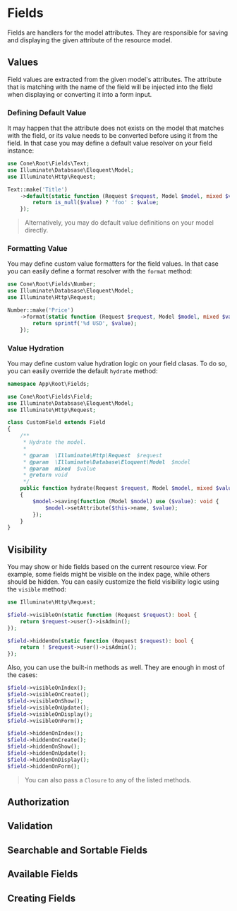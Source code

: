 # Fields

Fields are handlers for the model attributes. They are responsible for saving and displaying the given attribute of the resource model.

## Values

Field values are extracted from the given model's attributes. The attribute that is matching with the name of the field will be injected into the field when displaying or converting it into a form input.

### Defining Default Value

It may happen that the attribute does not exists on the model that matches with the field, or its value needs to be converted before using it from the field. In that case you may define a default value resolver on your field instance:

```php
use Cone\Root\Fields\Text;
use Illuminate\Databsase\Eloquent\Model;
use Illuminate\Http\Request;

Text::make('Title')
    ->default(static function (Request $request, Model $model, mixed $value) {
        return is_null($value) ? 'foo' : $value;
    });
```

> Alternatively, you may do default value definitions on your model directly.

### Formatting Value

You may define custom value formatters for the field values. In that case you can easily define a format resolver with the `format` method:

```php
use Cone\Root\Fields\Number;
use Illuminate\Databsase\Eloquent\Model;
use Illuminate\Http\Request;

Number::make('Price')
    ->format(static function (Request $request, Model $model, mixed $value) {
        return sprintf('%d USD', $value);
    });
```

### Value Hydration

You may define custom value hydration logic on your field clasas. To do so, you can easily override the default `hydrate` method:

```php
namespace App\Root\Fields;

use Cone\Root\Fields\Field;
use Illuminate\Databsase\Eloquent\Model;
use Illuminate\Http\Request;

class CustomField extends Field
{
    /**
     * Hydrate the model.
     *
     * @param  \Illuminate\Http\Request  $request
     * @param  \Illuminate\Database\Eloquent\Model  $model
     * @param  mixed  $value
     * @return void
     */
    public function hydrate(Request $request, Model $model, mixed $value): void
    {
        $model->saving(function (Model $model) use ($value): void {
            $model->setAttribute($this->name, $value);
        });
    }
}
```

## Visibility

You may show or hide fields based on the current resource view. For example, some fields might be visible on the index page, while others should be hidden. You can easily customize the field visibility logic using the `visible` method:

```php
use Illuminate\Http\Request;

$field->visibleOn(static function (Request $request): bool {
    return $request->user()->isAdmin();
});

$field->hiddenOn(static function (Request $request): bool {
    return ! $request->user()->isAdmin();
});
```

Also, you can use the built-in methods as well. They are enough in most of the cases:

```php
$field->visibleOnIndex();
$field->visibleOnCreate();
$field->visibleOnShow();
$field->visibleOnUpdate();
$field->visibleOnDisplay();
$field->visibleOnForm();

$field->hiddenOnIndex();
$field->hiddenOnCreate();
$field->hiddenOnShow();
$field->hiddenOnUpdate();
$field->hiddenOnDisplay();
$field->hiddenOnForm();
```

> You can also pass a `Closure` to any of the listed methods.

## Authorization

## Validation

## Searchable and Sortable Fields

## Available Fields

## Creating Fields
